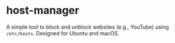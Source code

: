 # host-manager
A simple tool to block and unblock websites (e.g., YouTube) using `/etc/hosts`. Designed for Ubuntu and macOS.
